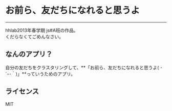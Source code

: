 # お前ら、友だちになれると思うよ
---
hhlab2013年春学期 js#A班の作品。  
くだらなくてごめんなさい。

## なんのアプリ？
自分の友だちをクラスタリングして、**「お前ら、友だちになれると思うよ( ･´ｰ･｀)」**っていうためのアプリ。


## ライセンス
MIT